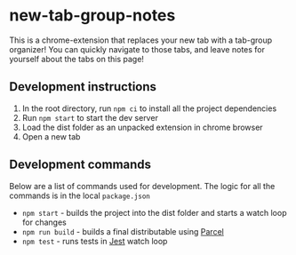 # new-tab-group-notes

This is a chrome-extension that replaces your new tab with a tab-group organizer!
You can quickly navigate to those tabs, and leave notes for yourself about the tabs on this page!

## Development instructions

1. In the root directory, run `npm ci` to install all the project dependencies
2. Run `npm start` to start the dev server
3. Load the dist folder as an unpacked extension in chrome browser
4. Open a new tab

## Development commands

Below are a list of commands used for development. The logic for all the commands is in the local `package.json`

- `npm start` - builds the project into the dist folder and starts a watch loop for changes
- `npm run build` - builds a final distributable using [Parcel](https://parceljs.org/)
- `npm test` - runs tests in [Jest](https://jestjs.io/) watch loop
